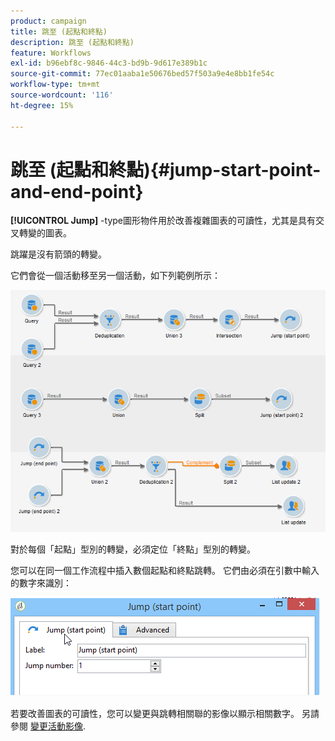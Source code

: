 ```yaml
---
product: campaign
title: 跳至 (起點和終點)
description: 跳至 (起點和終點)
feature: Workflows
exl-id: b96ebf8c-9846-44c3-bd9b-9d617e389b1c
source-git-commit: 77ec01aaba1e50676bed57f503a9e4e8bb1fe54c
workflow-type: tm+mt
source-wordcount: '116'
ht-degree: 15%

---
```


# 跳至 (起點和終點){#jump-start-point-and-end-point}



**[!UICONTROL Jump]** -type圖形物件用於改善複雜圖表的可讀性，尤其是具有交叉轉變的圖表。

跳躍是沒有箭頭的轉變。

它們會從一個活動移至另一個活動，如下列範例所示：

![](assets/s_user_segmentation_jump_sample.png)

對於每個「起點」型別的轉變，必須定位「終點」型別的轉變。

您可以在同一個工作流程中插入數個起點和終點跳轉。 它們由必須在引數中輸入的數字來識別：

![](assets/s_user_segmentation_jump_in.png)

若要改善圖表的可讀性，您可以變更與跳轉相關聯的影像以顯示相關數字。 另請參閱 [變更活動影像](change-activity-images.md).
